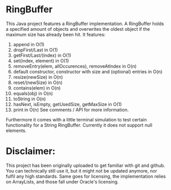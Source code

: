 # RingBuffer 
This Java project features a RingBuffer implementation.
A RingBuffer holds a specified amount of objects and overwrites the oldest
object if the maximum size has already been hit. 
It features:
 1. append in O(1)
 2. dropFirst/Last in O(1)
 3. getFirst/Last/(index) in O(1)
 4. set(index, element) in O(1)
 5. removeEntry(elem, allOccurences), removeAtIndex in O(n)
 6. default constructor, constructor with size and (optional) entries in O(n)
 7. resize(newSize) in O(n)
 8. reset/(newSize) in O(n)
 9. contains(elem) in O(n)
 10. equals(obj) in O(n)
 11. toString in O(n)
 12. hasNext, isEmpty, getUsedSize, getMaxSize in O(1)
 13. print in O(n)
See comments / API for more information.

Furthermore it comes with a little terminal simulation to test certain
functionality for a String RingBuffer.
Currently it does not support null elements.
  
# Disclaimer: 
This project has been originally uploaded to get familiar with git and github. You can technically still use it, but it might not be updated anymore, nor fulfil any high standards. Same goes for licensing, the implementation relies on ArrayLists, and those fall under Oracle's licensing.
